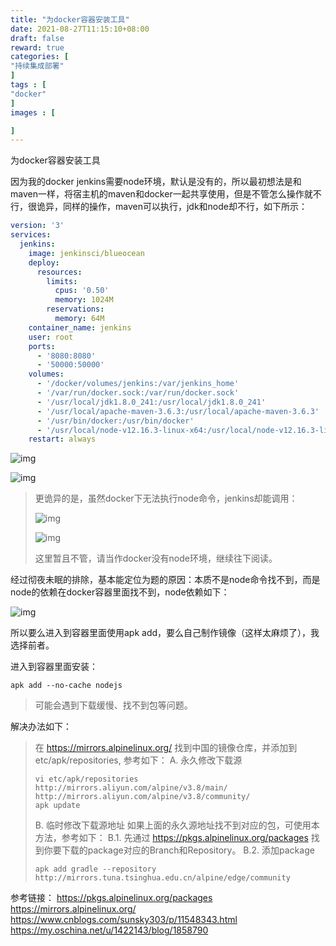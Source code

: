 ```yaml
---
title: "为docker容器安装工具"
date: 2021-08-27T11:15:10+08:00
draft: false
reward: true
categories: [
"持续集成部署"
]
tags : [
"docker"
]
images : [

]
---
```


为docker容器安装工具

因为我的docker jenkins需要node环境，默认是没有的，所以最初想法是和maven一样，将宿主机的maven和docker一起共享使用，但是不管怎么操作就不行，很诡异，同样的操作，maven可以执行，jdk和node却不行，如下所示：

```yaml
version: '3'
services:
  jenkins:
    image: jenkinsci/blueocean
    deploy:
      resources:
        limits:
          cpus: '0.50'
          memory: 1024M
        reservations:
          memory: 64M
    container_name: jenkins
    user: root
    ports:
      - '8080:8080'
      - '50000:50000'
    volumes:
      - '/docker/volumes/jenkins:/var/jenkins_home'
      - '/var/run/docker.sock:/var/run/docker.sock'
      - '/usr/local/jdk1.8.0_241:/usr/local/jdk1.8.0_241'
      - '/usr/local/apache-maven-3.6.3:/usr/local/apache-maven-3.6.3'
      - '/usr/bin/docker:/usr/bin/docker'
      - '/usr/local/node-v12.16.3-linux-x64:/usr/local/node-v12.16.3-linux-x64'
    restart: always
```

![img](https://cdn.tkaid.com/img/img_5eb4d21387fdc-20210621143038464.png)

![img](https://cdn.tkaid.com/img/img_5eb4d1e12de8e-20210621143042626.png)

> 更诡异的是，虽然docker下无法执行node命令，jenkins却能调用：
>
> ![img](https://cdn.tkaid.com/img/img_5eb4d29cd4624-20210621143052299.png)
>
> ![img](https://cdn.tkaid.com/img/img_5eb4d31ee9ef8-20210621143432171.png)
>
> 这里暂且不管，请当作docker没有node环境，继续往下阅读。

经过彻夜未眠的排除，基本能定位为题的原因：本质不是node命令找不到，而是node的依赖在docker容器里面找不到，node依赖如下：

![img](https://cdn.tkaid.com/img/img_5eb4c4003270b-20210621143427506.png)

所以要么进入到容器里面使用apk add，要么自己制作镜像（这样太麻烦了），我选择前者。

进入到容器里面安装：

```shell
apk add --no-cache nodejs
```

> 可能会遇到下载缓慢、找不到包等问题。

解决办法如下：

> 在 https://mirrors.alpinelinux.org/ 找到中国的镜像仓库，并添加到 etc/apk/repositories, 参考如下：
> A. 永久修改下载源
>
> ```shell
> vi etc/apk/repositories
> http://mirrors.aliyun.com/alpine/v3.8/main/
> http://mirrors.aliyun.com/alpine/v3.8/community/
> apk update
> ```
>
> B. 临时修改下载源地址
> 如果上面的永久源地址找不到对应的包，可使用本方法，参考如下：
> B.1. 先通过 https://pkgs.alpinelinux.org/packages 找到你要下载的package对应的Branch和Repository。
> B.2. 添加package
>
> ```shell
> apk add gradle --repository http://mirrors.tuna.tsinghua.edu.cn/alpine/edge/community
> ```

参考链接：
https://pkgs.alpinelinux.org/packages
https://mirrors.alpinelinux.org/
https://www.cnblogs.com/sunsky303/p/11548343.html
https://my.oschina.net/u/1422143/blog/1858790
